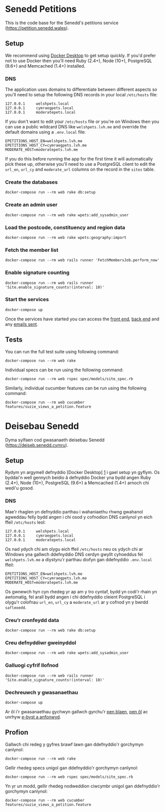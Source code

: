 # Senedd Petitions

This is the code base for the Senedd's petitions service (https://petition.senedd.wales).

## Setup

We recommend using [Docker Desktop][1] to get setup quickly. If you'd prefer not to use Docker then you'll need Ruby (2.4+), Node (10+), PostgreSQL (9.6+) and Memcached (1.4+) installed.

### DNS

The application uses domains to differentiate between different aspects so you'll need to setup the following DNS records in your local `/etc/hosts` file:

```
127.0.0.1     welshpets.local
127.0.0.1     cymraegpets.local
127.0.0.1     moderatepets.local
```

If you don't want to edit your `/etc/hosts` file or you're on Windows then you can use a public wildcard DNS like `welshpets.lvh.me` and override the default domains using a `.env.local` file:

```
EPETITIONS_HOST_EN=welshpets.lvh.me
EPETITIONS_HOST_CY=cymraegpets.lvh.me
MODERATE_HOST=moderatepets.lvh.me
```

If you do this before running the app for the first time it will automatically pick these up, otherwise you'll need to use a PostgreSQL client to edit the `url_en`, `url_cy` and `moderate_url` columns on the record in the `sites` table.

### Create the databases

```
docker-compose run --rm web rake db:setup
```

### Create an admin user

```
docker-compose run --rm web rake wpets:add_sysadmin_user
```

### Load the postcode, constituency and region data

```
docker-compose run --rm web rake wpets:geography:import
```

### Fetch the member list

```
docker-compose run --rm web rails runner 'FetchMembersJob.perform_now'
```

### Enable signature counting

```
docker-compose run --rm web rails runner 'Site.enable_signature_counts!(interval: 10)'
```

### Start the services

```
docker-compose up
```

Once the services have started you can access the [front end][2], [back end][3] and any [emails sent][4].

## Tests

You can run the full test suite using following command:

```
docker-compose run --rm web rake
```

Individual specs can be run using the following command:

```
docker-compose run --rm web rspec spec/models/site_spec.rb
```

Similarly, individual cucumber features can be run using the following command:

```
docker-compose run --rm web cucumber features/suzie_views_a_petition.feature
```

# Deisebau Senedd 

Dyma sylfaen cod gwasanaeth deisebau Senedd (https://deiseb.senedd.cymru).

## Setup

Rydym yn argymell defnyddio [Docker Desktop] [1] i gael setup yn gyflym. Os byddai'n well gennych beidio â defnyddio Docker yna bydd angen Ruby (2.4+), Node (10+), PostgreSQL (9.6+) a Memcached (1.4+) arnoch chi wedi'u gosod.

### DNS

Mae'r rhaglen yn defnyddio parthau i wahaniaethu rhwng gwahanol agweddau felly bydd angen i chi osod y cofnodion DNS canlynol yn eich ffeil `/etc/hosts` leol:

```
127.0.0.1     welshpets.local
127.0.0.1     cymraegpets.local
127.0.0.1     moderatepets.local
```

Os nad ydych chi am olygu eich ffeil `/etc/hosts` neu os ydych chi ar Windows yna gallwch ddefnyddio DNS cerdyn gwyllt cyhoeddus fel `welshpets.lvh.me` a diystyru'r parthau diofyn gan ddefnyddio `.env.local` ffeil:

```
EPETITIONS_HOST_EN=welshpets.lvh.me
EPETITIONS_HOST_CY=cymraegpets.lvh.me
MODERATE_HOST=moderatepets.lvh.me
```

Os gwnewch hyn cyn rhedeg yr ap am y tro cyntaf, bydd yn codi'r rhain yn awtomatig, fel arall bydd angen i chi ddefnyddio cleient PostgreSQL i olygu'r colofnau `url_en`, `url_cy` a `moderate_url` ar y cofnod yn y bwrdd `safleoedd`.

### Creu’r cronfeydd data

```
docker-compose run --rm web rake db:setup
```

### Creu defnyddiwr gweinyddol

```
docker-compose run --rm web rake wpets:add_sysadmin_user
```

### Galluogi cyfrif llofnod

```
docker-compose run --rm web rails runner 'Site.enable_signature_counts!(interval: 10)'
```

### Dechreuwch y gwasanaethau

```
docker-compose up
```

Ar ôl i'r gwasanaethau gychwyn gallwch gyrchu'r [pen blaen][2], [pen ôl][3] ac unrhyw [e-byst a anfonwyd][4].

## Profion

Gallwch chi redeg y gyfres brawf lawn gan ddefnyddio'r gorchymyn canlynol:

```
docker-compose run --rm web rake
```

Gellir rhedeg specs unigol gan ddefnyddio'r gorchymyn canlynol:

```
docker-compose run --rm web rspec spec/models/site_spec.rb
```

Yn yr un modd, gellir rhedeg nodweddion ciwcymbr unigol gan ddefnyddio'r gorchymyn canlynol:

```
docker-compose run --rm web cucumber features/suzie_views_a_petition.feature
```

[1]: https://www.docker.com/products/docker-desktop
[2]: http://localhost:3000/
[3]: http://localhost:3000/admin
[4]: http://localhost:1080/
